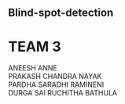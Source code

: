## Blind-spot-detection<br/>
# TEAM 3<br/>
ANEESH ANNE<br/>
PRAKASH CHANDRA NAYAK<br/>
PARDHA SARADHI RAMINENI<br/>
DURGA SAI RUCHITHA BATHULA<br/>
